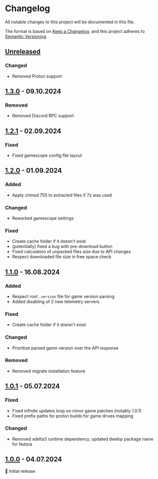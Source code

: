 # Changelog

All notable changes to this project will be documented in this file.

The format is based on [Keep a Changelog](https://keepachangelog.com/en/1.1.0/),
and this project adheres to [Semantic Versioning](https://semver.org/spec/v2.0.0.html).

## [Unreleased]

### Changed

- Removed Proton support

## [1.3.0] - 09.10.2024

### Removed

- Removed Discord RPC support

## [1.2.1] - 02.09.2024

### Fixed

- Fixed gamescope config file layout

## [1.2.0] - 01.09.2024

### Added

- Apply chmod 755 to extracted files if 7z was used

### Changed

- Reworked gamescope settings

### Fixed

- Create cache folder if it doesn't exist
- (potentially) fixed a bug with pre-download button
- Fixed calculation of unpacked files size due to API changes
- Respect downloaded file size in free space check

## [1.1.0] - 16.08.2024

### Added

- Respect root `.version` file for game version parsing
- Added disabling of 2 new telemetry servers

### Fixed

- Create cache folder if it doesn't exist

### Changed

- Prioritize parsed game version over the API response

### Removed

- Removed migrate installation feature

## [1.0.1] - 05.07.2024

### Fixed

- Fixed infinite updates loop on minor game patches (notably 1.0.1)
- Fixed prefix paths for proton builds for game drives mapping

### Changed

- Removed xdelta3 runtime dependency, updated dwebp package name for fedora

## [1.0.0] - 04.07.2024

🚀 Initial release

<br>

[unreleased]: https://github.com/an-anime-team/sleepy-launcher/compare/1.3.0...next
[1.3.0]: https://github.com/an-anime-team/sleepy-launcher/compare/1.2.1...1.3.0
[1.2.1]: https://github.com/an-anime-team/sleepy-launcher/compare/1.2.0...1.2.1
[1.2.0]: https://github.com/an-anime-team/sleepy-launcher/compare/1.1.0...1.2.0
[1.1.0]: https://github.com/an-anime-team/sleepy-launcher/compare/1.0.1...1.1.0
[1.0.1]: https://github.com/an-anime-team/sleepy-launcher/compare/1.0.0...1.0.1
[1.0.0]: https://github.com/an-anime-team/sleepy-launcher/releases/tag/1.0.0
